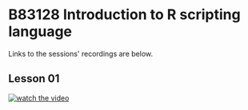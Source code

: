 # B83128 Introduction to R scripting language

Links to the sessions' recordings are below.


## Lesson 01

[
    ![watch the video](
        https://img.youtube.com/vi/iPqUM4Vy-Uk/hqdefault.jpg
    )
](
    https://youtu.be/iPqUM4Vy-Uk
)

